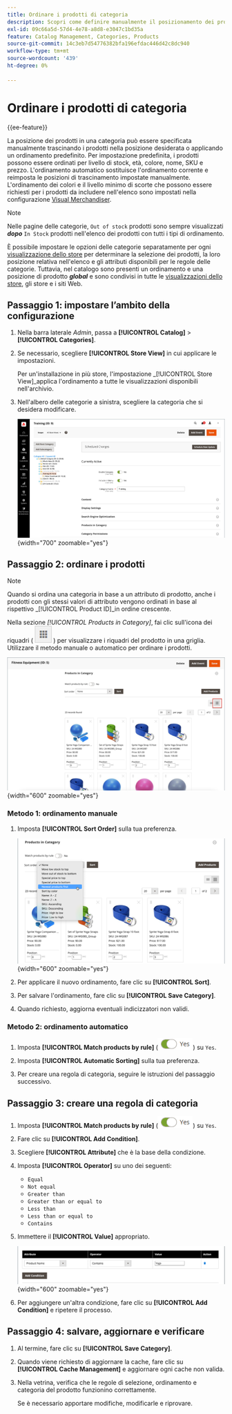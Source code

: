 ```yaml
---
title: Ordinare i prodotti di categoria
description: Scopri come definire manualmente il posizionamento dei prodotti in una categoria o applicando un criterio di ordinamento predefinito.
exl-id: 09c66a5d-57d4-4e78-a8d8-e3047c1bd35a
feature: Catalog Management, Categories, Products
source-git-commit: 14c3eb7d54776382bfa196efdac446d42c8dc940
workflow-type: tm+mt
source-wordcount: '439'
ht-degree: 0%

---
```


# Ordinare i prodotti di categoria

{{ee-feature}}

La posizione dei prodotti in una categoria può essere specificata manualmente trascinando i prodotti nella posizione desiderata o applicando un ordinamento predefinito. Per impostazione predefinita, i prodotti possono essere ordinati per livello di stock, età, colore, nome, SKU e prezzo. L&#39;ordinamento automatico sostituisce l&#39;ordinamento corrente e reimposta le posizioni di trascinamento impostate manualmente. L&#39;ordinamento dei colori e il livello minimo di scorte che possono essere richiesti per i prodotti da includere nell&#39;elenco sono impostati nella configurazione [Visual Merchandiser](../configuration-reference/catalog/visual-merchandiser.md).

>[!NOTE]
>
>Nelle pagine delle categorie, `Out of stock` prodotti sono sempre visualizzati **_dopo_** `In Stock` prodotti nell&#39;elenco dei prodotti con tutti i tipi di ordinamento.

È possibile impostare le opzioni delle categorie separatamente per ogni [visualizzazione dello store](../stores-purchase/stores.md#add-stores) per determinare la selezione dei prodotti, la loro posizione relativa nell&#39;elenco e gli attributi disponibili per le regole delle categorie. Tuttavia, nel catalogo sono presenti un ordinamento e una posizione di prodotto **_global_** e sono condivisi in tutte le [visualizzazioni dello store](../stores-purchase/store-views.md), gli store e i siti Web.

## Passaggio 1: impostare l’ambito della configurazione

1. Nella barra laterale _Admin_, passa a **[!UICONTROL Catalog]** > **[!UICONTROL Categories]**.

1. Se necessario, scegliere **[!UICONTROL Store View]** in cui applicare le impostazioni.

   Per un&#39;installazione in più store, l&#39;impostazione _[!UICONTROL Store View]_applica l&#39;ordinamento a tutte le visualizzazioni disponibili nell&#39;archivio.

1. Nell&#39;albero delle categorie a sinistra, scegliere la categoria che si desidera modificare.

   ![Albero categorie](./assets/category-selected.png){width="700" zoomable="yes"}

## Passaggio 2: ordinare i prodotti

>[!NOTE]
>
>Quando si ordina una categoria in base a un attributo di prodotto, anche i prodotti con gli stessi valori di attributo vengono ordinati in base al rispettivo _[!UICONTROL Product ID]_in ordine crescente.

Nella sezione _[!UICONTROL Products in Category]_, fai clic sull&#39;icona dei riquadri ( ![Visualizza riquadri](../assets/icon-view-tiles.png) ) per visualizzare i riquadri del prodotto in una griglia. Utilizzare il metodo manuale o automatico per ordinare i prodotti.

![Riquadri di prodotto](./assets/category-products-tiles.png){width="600" zoomable="yes"}

### Metodo 1: ordinamento manuale

1. Imposta **[!UICONTROL Sort Order]** sulla tua preferenza.

   ![Ordinamento](./assets/category-edit-sort-order.png){width="600" zoomable="yes"}

1. Per applicare il nuovo ordinamento, fare clic su **[!UICONTROL Sort]**.

1. Per salvare l&#39;ordinamento, fare clic su **[!UICONTROL Save Category]**.

1. Quando richiesto, aggiorna eventuali indicizzatori non validi.

### Metodo 2: ordinamento automatico

1. Imposta **[!UICONTROL Match products by rule]** (![Attiva/disattiva yes](../assets/toggle-yes.png)) su `Yes`.


1. Imposta **[!UICONTROL Automatic Sorting]** sulla tua preferenza.

1. Per creare una regola di categoria, seguire le istruzioni del passaggio successivo.

## Passaggio 3: creare una regola di categoria

1. Imposta **[!UICONTROL Match products by rule]** (![Attiva/disattiva yes](../assets/toggle-yes.png)) su `Yes`.

1. Fare clic su **[!UICONTROL Add Condition]**.

1. Scegliere **[!UICONTROL Attribute]** che è la base della condizione.

1. Imposta **[!UICONTROL Operator]** su uno dei seguenti:

   - `Equal`
   - `Not equal`
   - `Greater than`
   - `Greater than or equal to`
   - `Less than`
   - `Less than or equal to`
   - `Contains`

1. Immettere il **[!UICONTROL Value]** appropriato.

   ![Condizione categoria](./assets/category-rule-create.png){width="600" zoomable="yes"}

1. Per aggiungere un&#39;altra condizione, fare clic su **[!UICONTROL Add Condition]** e ripetere il processo.

## Passaggio 4: salvare, aggiornare e verificare

1. Al termine, fare clic su **[!UICONTROL Save Category]**.

1. Quando viene richiesto di aggiornare la cache, fare clic su **[!UICONTROL Cache Management]** e aggiornare ogni cache non valida.

1. Nella vetrina, verifica che le regole di selezione, ordinamento e categoria del prodotto funzionino correttamente.

   Se è necessario apportare modifiche, modificarle e riprovare.
